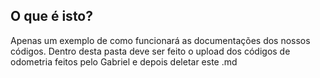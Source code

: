 ## O que é isto?
Apenas um exemplo de como funcionará as documentações dos nossos códigos. Dentro desta pasta deve ser feito o upload dos códigos de odometria feitos pelo Gabriel e depois deletar este .md
